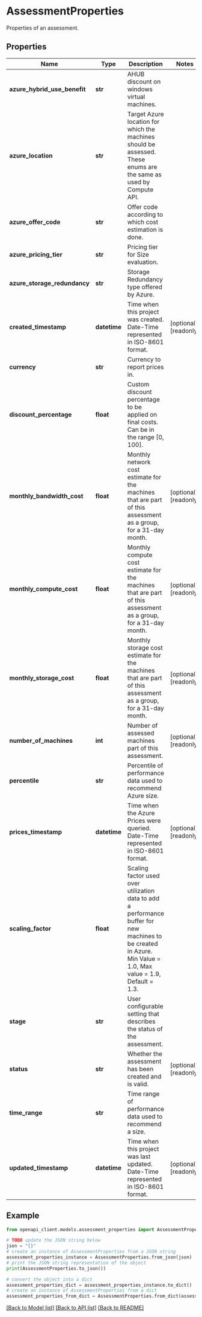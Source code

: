 # AssessmentProperties

Properties of an assessment.

## Properties

Name | Type | Description | Notes
------------ | ------------- | ------------- | -------------
**azure_hybrid_use_benefit** | **str** | AHUB discount on windows virtual machines. | 
**azure_location** | **str** | Target Azure location for which the machines should be assessed. These enums are the same as used by Compute API. | 
**azure_offer_code** | **str** | Offer code according to which cost estimation is done. | 
**azure_pricing_tier** | **str** | Pricing tier for Size evaluation. | 
**azure_storage_redundancy** | **str** | Storage Redundancy type offered by Azure. | 
**created_timestamp** | **datetime** | Time when this project was created. Date-Time represented in ISO-8601 format. | [optional] [readonly] 
**currency** | **str** | Currency to report prices in. | 
**discount_percentage** | **float** | Custom discount percentage to be applied on final costs. Can be in the range [0, 100]. | 
**monthly_bandwidth_cost** | **float** | Monthly network cost estimate for the machines that are part of this assessment as a group, for a 31-day month. | [optional] [readonly] 
**monthly_compute_cost** | **float** | Monthly compute cost estimate for the machines that are part of this assessment as a group, for a 31-day month. | [optional] [readonly] 
**monthly_storage_cost** | **float** | Monthly storage cost estimate for the machines that are part of this assessment as a group, for a 31-day month. | [optional] [readonly] 
**number_of_machines** | **int** | Number of assessed machines part of this assessment. | [optional] [readonly] 
**percentile** | **str** | Percentile of performance data used to recommend Azure size. | 
**prices_timestamp** | **datetime** | Time when the Azure Prices were queried. Date-Time represented in ISO-8601 format. | [optional] [readonly] 
**scaling_factor** | **float** | Scaling factor used over utilization data to add a performance buffer for new machines to be created in Azure. Min Value &#x3D; 1.0, Max value &#x3D; 1.9, Default &#x3D; 1.3. | 
**stage** | **str** | User configurable setting that describes the status of the assessment. | 
**status** | **str** | Whether the assessment has been created and is valid. | [optional] [readonly] 
**time_range** | **str** | Time range of performance data used to recommend a size. | 
**updated_timestamp** | **datetime** | Time when this project was last updated. Date-Time represented in ISO-8601 format. | [optional] [readonly] 

## Example

```python
from openapi_client.models.assessment_properties import AssessmentProperties

# TODO update the JSON string below
json = "{}"
# create an instance of AssessmentProperties from a JSON string
assessment_properties_instance = AssessmentProperties.from_json(json)
# print the JSON string representation of the object
print(AssessmentProperties.to_json())

# convert the object into a dict
assessment_properties_dict = assessment_properties_instance.to_dict()
# create an instance of AssessmentProperties from a dict
assessment_properties_from_dict = AssessmentProperties.from_dict(assessment_properties_dict)
```
[[Back to Model list]](../README.md#documentation-for-models) [[Back to API list]](../README.md#documentation-for-api-endpoints) [[Back to README]](../README.md)


